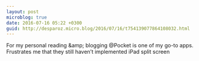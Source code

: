 ```yaml
---
layout: post
microblog: true
date: 2016-07-16 05:22 +0300
guid: http://desparoz.micro.blog/2016/07/16/t754139077864108032.html
---
```

For my personal reading &amp;amp; blogging  @Pocket is one of my go-to apps. Frustrates me that they still haven’t implemented iPad split screen
